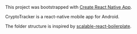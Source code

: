 This project was bootstrapped with [Create React Native App](https://github.com/react-community/create-react-native-app).

CryptoTracker is a react-native mobile app for Android.

The folder structure is inspired by [scalable-react-boilerplate](https://github.com/scalable-react/scalable-react-boilerplate).